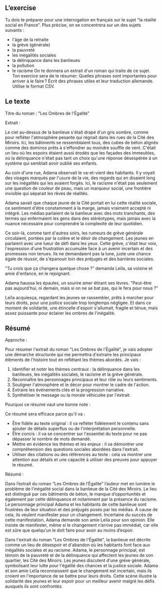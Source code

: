 ## L’exercise 

Tu dois te préparer pour une interrogation en français sur le sujet "la réalité social en France". Plus précise, on se concentrera sur un des sujets suivants : 
- l'âge de la retraite 
- la grève (générale)
- la pauvreté 
- les inégalités sociales 
- la délinquance dans les banlieues 
- la pollution 
- le racisme
On te donnera un extrait d'un roman qui traite de ce sujet. Ton exercice sera de le résumer. Quelles phrases sont importantes pour arriver à le faire ? Écrit des phrases utiles et leur traduction allemande. Utilise le format CSV.


## Le texte

Titre du roman : "Les Ombres de l'Égalité"

Extrait :

Le ciel au-dessus de la banlieue s'était drapé d'un gris sombre, comme pour refléter l'atmosphère pesante qui régnait dans les rues de la Cité des Miroirs. Ici, les bâtiments se ressemblaient tous, des cubes de béton alignés comme des dominos prêts à s'effondrer au moindre souffle de vent. C'était un lieu où les espoirs étaient aussi érodés que les façades des immeubles, où la délinquance n'était pas tant un choix qu'une réponse désespérée à un système qui semblait avoir oublié ses enfants.

Au coin d'une rue, Adama observait le va-et-vient des habitants. Il y voyait des visages marqués par l'usure de la vie, des regards qui en disaient long sur les inégalités qui les avaient forgés. Ici, le racisme n'était pas seulement une question de couleur de peau, mais un marqueur social, une frontière invisible qui séparait les rêves de réalités.

Adama savait que chaque jeune de la Cité portait en lui cette réalité sociale, ce sentiment d'être constamment à la marge, jamais vraiment accepté ni intégré. Les médias parlaient de la banlieue avec des mots tranchants, des termes qui enfermaient les gens dans des stéréotypes, mais jamais avec la nuance nécessaire pour comprendre la complexité de leur quotidien.

Ce soir-là, comme tant d'autres soirs, les rumeurs de grève générale circulaient, portées par la colère et le désir de changement. Les jeunes en parlaient avec une lueur de défi dans les yeux. Cette grève, c'était leur voix, l'expression d'une frustration accumulée face à un avenir incertain et des promesses non tenues. Ils ne demandaient pas la lune, juste une chance égale de réussir, de s'épanouir loin des préjugés et des barrières sociales.

"Tu crois que ça changera quelque chose ?" demanda Leïla, sa voisine et amie d'enfance, en le rejoignant.

Adama haussa les épaules, un sourire amer étirant ses lèvres. "Peut-être pas aujourd'hui, ni demain, mais si on ne se bat pas, qui le fera pour nous ?"

Leïla acquiesça, regardant les jeunes se rassembler, prêts à marcher pour leurs droits, pour une justice sociale trop longtemps négligée. Et dans ce moment de solidarité, une étincelle d'espoir s'allumait, fragile et ténue, mais assez puissante pour éclairer les ombres de l'inégalité.
## Résumé

Approche :

Pour résumer l'extrait du roman "Les Ombres de l'Égalité", je vais adopter une démarche structurée qui me permettra d'extraire les principaux éléments de l'histoire tout en reflétant les thèmes abordés. Je vais :

1. Identifier et noter les thèmes centraux : la délinquance dans les banlieues, les inégalités sociales, le racisme et la grève générale.
2. Reconnaître les personnages principaux et leur rôle ou leurs sentiments.
3. Souligner l'atmosphère et le décor pour montrer le cadre de l'action.
4. Extraire les événements clés et la progression narrative.
5. Synthétiser le message ou la morale véhiculée par l'extrait.

Pourquoi ce résumé vaut une bonne note :

Ce résumé sera efficace parce qu'il va :

- Être fidèle au texte original : il va refléter fidèlement le contenu sans ajouter de détails superflus ou de l'interprétation personnelle.
- Être concis : il va se concentrer sur l'essentiel du texte pour ne pas dépasser le nombre de mots demandé.
- Mettre en évidence les thèmes et les enjeux : il va démontrer une compréhension des questions sociales abordées dans l'extrait.
- Utiliser des citations ou des références au texte : cela va montrer une attention aux détails et une capacité à utiliser des preuves pour appuyer le résumé.

Résumé :

Dans l’extrait du roman  “Les Ombres de l’Égalite” l’auteur met en lumière le problème de l’inégalité social dans la banlieue de la Cité des Miroirs. 
Le lieu est distingué par ces bâtiments de béton, le manque d’opportunités et également par cette délinquance et notamment par la présence du racisme. 
Le personnage principal Adama et les habitants de cette banlieue sont frustrées de leur situation et des préjugés posés par les médias. 
À cause de cela, ils veulent manifester pour un changement. 
Incertaine du succès de cette manifestation, Adama demande son amie Leila pour son opinion. 
Elle insiste de manifester, même si le changement n’arrive pas immédiat, car elle est sûre que quelqu’un le doit faire pour avoir au moins d’espoir.

Dans l'extrait du roman "Les Ombres de l'Égalité", la banlieue est décrite comme un lieu de désespoir et d'abandon où les habitants font face aux inégalités sociales et au racisme. Adama, le personnage principal, est témoin de la pauvreté et de la délinquance qui affectent les jeunes de son quartier, les Cité des Miroirs. Les jeunes discutent d'une grève générale, symbolisant leur lutte pour l'égalité des chances et la justice sociale. Adama et son amie Leïla reconnaissent que le changement est incertain, mais ils croient en l'importance de se battre pour leurs droits. Cette scène illustre la solidarité des jeunes et leur espoir pour un meilleur avenir malgré les défis auxquels ils sont confrontés.